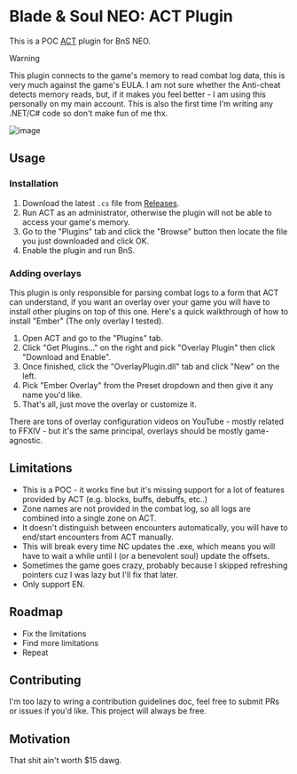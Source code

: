 # Blade & Soul NEO: ACT Plugin

This is a POC [ACT](https://advancedcombattracker.com/home.php) plugin for BnS NEO.

> [!WARNING]  
> This plugin connects to the game's memory to read combat log data, this is very much against the game's EULA. I am not sure whether the Anti-cheat detects memory reads, but, if it makes you feel better - I am using this personally on my main account.
> This is also the first time I'm writing any .NET/C# code so don't make fun of me thx.

![image](https://github.com/user-attachments/assets/766a99c0-7986-4164-8e9e-709ab4b0db77)

## Usage

### Installation

1. Download the latest `.cs` file from [Releases](https://github.com/azuradara/neo-act-plugin/releases).
2. Run ACT as an administrator, otherwise the plugin will not be able to access your game's memory.
3. Go to the "Plugins" tab and click the "Browse" button then locate the file you just downloaded and click OK.
4. Enable the plugin and run BnS.

### Adding overlays

This plugin is only responsible for parsing combat logs to a form that ACT can understand, if you want an overlay over your game you will have to install other plugins on top of this one. Here's a quick walkthrough of how to install "Ember" (The only overlay I tested).

1. Open ACT and go to the "Plugins" tab.
2. Click "Get Plugins..." on the right and pick "Overlay Plugin" then click "Download and Enable".
3. Once finished, click the "OverlayPlugin.dll" tab and click "New" on the left.
4. Pick "Ember Overlay" from the Preset dropdown and then give it any name you'd like.
5. That's all, just move the overlay or customize it.

There are tons of overlay configuration videos on YouTube - mostly related to FFXIV - but it's the same principal, overlays should be mostly game-agnostic.

## Limitations

- This is a POC - it works fine but it's missing support for a lot of features provided by ACT (e.g. blocks, buffs, debuffs, etc..)
- Zone names are not provided in the combat log, so all logs are combined into a single zone on ACT.
- It doesn't distinguish between encounters automatically, you will have to end/start encounters from ACT manually.
- This will break every time NC updates the .exe, which means you will have to wait a while until I (or a benevolent soul) update the offsets.
- Sometimes the game goes crazy, probably because I skipped refreshing pointers cuz I was lazy but I'll fix that later.
- Only support EN.

## Roadmap

- Fix the limitations
- Find more limitations
- Repeat

## Contributing

I'm too lazy to wring a contribution guidelines doc, feel free to submit PRs or issues if you'd like. This project will always be free.

## Motivation

That shit ain't worth $15 dawg.
